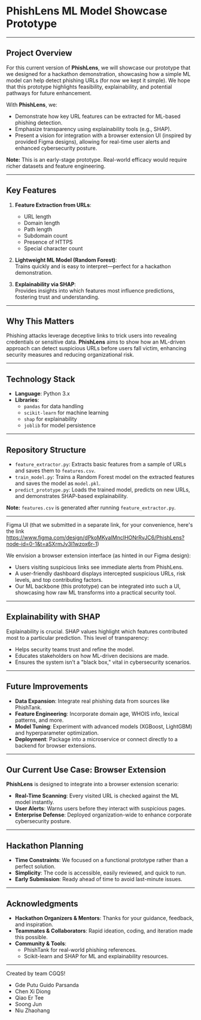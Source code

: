 # PhishLens ML Model Showcase Prototype
---

## Project Overview

For this current version of **PhishLens**, we will showcase our prototype that we designed for a hackathon demonstration, showcasing how a simple ML model can help detect phishing URLs (for now we kept it simple). We hope that this prototype highlights feasibility, explainability, and potential pathways for future enhancement.

With **PhishLens**, we:

- Demonstrate how key URL features can be extracted for ML-based phishing detection.
- Emphasize transparency using explainability tools (e.g., SHAP).
- Present a vision for integration with a browser extension UI (inspired by provided Figma designs), allowing for real-time user alerts and enhanced cybersecurity posture.

**Note:** This is an early-stage prototype. Real-world efficacy would require richer datasets and feature engineering.

---

## Key Features

1. **Feature Extraction from URLs**:  
   - URL length  
   - Domain length  
   - Path length  
   - Subdomain count  
   - Presence of HTTPS  
   - Special character count

2. **Lightweight ML Model (Random Forest)**:  
   Trains quickly and is easy to interpret—perfect for a hackathon demonstration.

3. **Explainability via SHAP**:  
   Provides insights into which features most influence predictions, fostering trust and understanding.

---

## Why This Matters

Phishing attacks leverage deceptive links to trick users into revealing credentials or sensitive data. **PhishLens** aims to show how an ML-driven approach can detect suspicious URLs before users fall victim, enhancing security measures and reducing organizational risk.

---

## Technology Stack

- **Language**: Python 3.x
- **Libraries**:  
  - `pandas` for data handling  
  - `scikit-learn` for machine learning  
  - `shap` for explainability  
  - `joblib` for model persistence

---

## Repository Structure

- `feature_extractor.py`: Extracts basic features from a sample of URLs and saves them to `features.csv`.
- `train_model.py`: Trains a Random Forest model on the extracted features and saves the model as `model.pkl`.
- `predict_prototype.py`: Loads the trained model, predicts on new URLs, and demonstrates SHAP-based explainability.

**Note:** `features.csv` is generated after running `feature_extractor.py`.

---

Figma UI (that we submitted in a separate link, for your convenience, here's the link https://www.figma.com/design/dPkoMKyaIMncIHONrRvJC6/PhishLens?node-id=0-1&t=aSXrmJv3I1wzox6r-1)

We envision a browser extension interface (as hinted in our Figma design):

- Users visiting suspicious links see immediate alerts from PhishLens.
- A user-friendly dashboard displays intercepted suspicious URLs, risk levels, and top contributing factors.
- Our ML backbone (this prototype) can be integrated into such a UI, showcasing how raw ML transforms into a practical security tool.

---

## Explainability with SHAP

Explainability is crucial. SHAP values highlight which features contributed most to a particular prediction. This level of transparency:

- Helps security teams trust and refine the model.
- Educates stakeholders on how ML-driven decisions are made.
- Ensures the system isn’t a "black box," vital in cybersecurity scenarios.

---

## Future Improvements

- **Data Expansion**: Integrate real phishing data from sources like PhishTank.
- **Feature Engineering**: Incorporate domain age, WHOIS info, lexical patterns, and more.
- **Model Tuning**: Experiment with advanced models (XGBoost, LightGBM) and hyperparameter optimization.
- **Deployment**: Package into a microservice or connect directly to a backend for browser extensions.

---

## Our Current Use Case: Browser Extension

**PhishLens** is designed to integrate into a browser extension scenario:

- **Real-Time Scanning**: Every visited URL is checked against the ML model instantly.
- **User Alerts**: Warns users before they interact with suspicious pages.
- **Enterprise Defense**: Deployed organization-wide to enhance corporate cybersecurity posture.

---

## Hackathon Planning

- **Time Constraints**: We focused on a functional prototype rather than a perfect solution.
- **Simplicity**: The code is accessible, easily reviewed, and quick to run.
- **Early Submission**: Ready ahead of time to avoid last-minute issues.

---

## Acknowledgments

- **Hackathon Organizers & Mentors**: Thanks for your guidance, feedback, and inspiration.
- **Teammates & Collaborators**: Rapid ideation, coding, and iteration made this possible.
- **Community & Tools**:
  - PhishTank for real-world phishing references.
  - Scikit-learn and SHAP for ML and explainability resources.

---

Created by team CGQS!

- Gde Putu Guido Parsanda
- Chen Xi Diong
- Qiao Er Tee
- Soong Jun
- Niu Zhaohang
